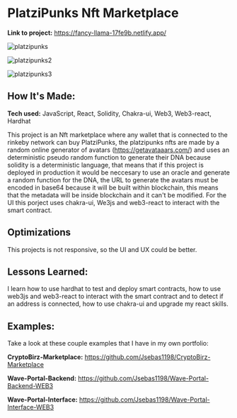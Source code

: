 # PlatziPunks Nft Marketplace

**Link to project:** https://fancy-llama-17fe9b.netlify.app/

![platzipunks](https://user-images.githubusercontent.com/96799477/168430401-c0fc7115-17ee-4f1d-ab3c-c05e2395d625.png)

![platzipunks2](https://user-images.githubusercontent.com/96799477/168430419-9204803f-5ddf-4a7f-afd8-a31360a6bc57.png)

![platzipunks3](https://user-images.githubusercontent.com/96799477/168448599-028130c3-8fb2-43a7-94e0-94ce4be7a6e9.png)

## How It's Made:

**Tech used:** JavaScript, React, Solidity, Chakra-ui, Web3, Web3-react, Hardhat 

This project is an Nft marketplace where any wallet that is connected to the rinkeby network can buy PlatziPunks, the platzipunks nfts are made by a random online generator of avatars (https://getavataaars.com/) and uses an deterministic pseudo random function to generate their DNA because solidity is a deterministic language, that means that if this project is deployed in production it would be neccesary to use an oracle and generate a random function for the DNA, the URL to generate the avatars must be encoded in base64 because it will be built within blockchain, this means that the metadata will be inside blockchain and it can't be modified. For the UI this porject uses chakra-ui, We3js and web3-react to interact with the smart contract. 

## Optimizations

This projects is not responsive, so the UI and UX could be better.  

## Lessons Learned:

I  learn how to use hardhat to test and deploy smart contracts, how to use web3js and web3-react to interact with the smart contract and to detect if an address is connected, how to use chakra-ui and upgrade my react skills.

## Examples:
Take a look at these couple examples that I have in my own portfolio:

**CryptoBirz-Marketplace:** https://github.com/Jsebas1198/CryptoBirz-Marketplace

**Wave-Portal-Backend:** https://github.com/Jsebas1198/Wave-Portal-Backend-WEB3

**Wave-Portal-Interface:** https://github.com/Jsebas1198/Wave-Portal-Interface-WEB3
